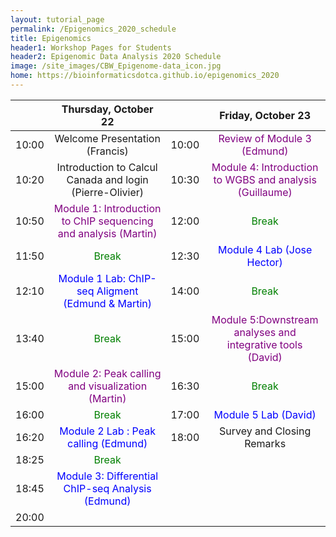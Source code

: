 ```yaml
---
layout: tutorial_page
permalink: /Epigenomics_2020_schedule
title: Epigenomics
header1: Workshop Pages for Students
header2: Epigenomic Data Analysis 2020 Schedule
image: /site_images/CBW_Epigenome-data_icon.jpg
home: https://bioinformaticsdotca.github.io/epigenomics_2020
---
```


| | **Thursday, October 22** | | **Friday, October 23** |
| :---: | :---: | :---: | :---: |  
| 10:00 | Welcome Presentation (Francis) | 10:00 | <font color="purple">Review of Module 3 (Edmund)</font>
| 10:20 | Introduction to Calcul Canada and login (Pierre-Olivier)| 10:30 | <font color="purple">Module 4: Introduction to WGBS and analysis (Guillaume)</font> 
| 10:50 | <font color="purple">Module 1: Introduction to ChIP sequencing and analysis (Martin)</font> | 12:00 | <font color="green">Break</font> 
| 11:50 | <font color="green">Break</font>	| 12:30 | <font color="blue">Module 4 Lab (Jose Hector)</font>
| 12:10 | <font color="blue">Module 1 Lab: ChIP-seq Aligment (Edmund & Martin)</font>| 14:00 | <font color="green">Break</font>	 
| 13:40 | <font color="green">Break</font>	 | 15:00 | <font color="purple">Module 5:Downstream analyses and integrative tools (David)</font>  
| 15:00 | <font color="purple">Module 2: Peak calling and visualization (Martin)</font>| 16:30 | <font color="green">Break</font> 
| 16:00 | <font color="green">Break</font>	 | 17:00 | <font color="blue">Module 5 Lab (David)</font>
| 16:20 | <font color="blue">Module 2 Lab : Peak calling (Edmund)</font> | 18:00 | Survey and Closing Remarks |  
| 18:25 | <font color="green">Break</font>| | |  
| 18:45 | <font color="blue">Module 3: Differential ChIP-seq Analysis (Edmund)</font> | | |
| 20:00 | | | |  
